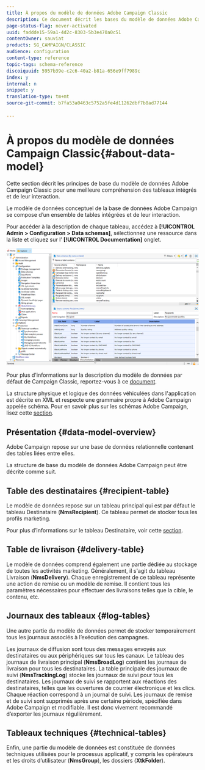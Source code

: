 ```yaml
---
title: À propos du modèle de données Adobe Campaign Classic
description: Ce document décrit les bases du modèle de données Adobe Campaign Classic.
page-status-flag: never-activated
uuid: faddde15-59a1-4d2c-8303-5b3e470a0c51
contentOwner: sauviat
products: SG_CAMPAIGN/CLASSIC
audience: configuration
content-type: reference
topic-tags: schema-reference
discoiquuid: 5957b39e-c2c6-40a2-b81a-656e9ff7989c
index: y
internal: n
snippet: y
translation-type: tm+mt
source-git-commit: b7fa53a0463c5752a5fe4d11262dbf7b8ad77144

---
```



# À propos du modèle de données Campaign Classic{#about-data-model}

Cette section décrit les principes de base du modèle de données Adobe Campaign Classic pour une meilleure compréhension des tableaux intégrés et de leur interaction.

Le modèle de données conceptuel de la base de données Adobe Campaign se compose d’un ensemble de tables intégrées et de leur interaction.

Pour accéder à la description de chaque tableau, accédez à **[!UICONTROL Admin > Configuration > Data schemas]**, sélectionnez une ressource dans la liste et cliquez sur l’ **[!UICONTROL Documentation]** onglet.

![](assets/data-model_documentation-tab.png)

Pour plus d&#39;informations sur la description du modèle de données par défaut de Campaign Classic, reportez-vous à ce [document](https://final-docs.campaign.adobe.com/doc/AC/en/technicalResources/_Datamodel_Description_of_the_main_tables.html).

La structure physique et logique des données véhiculées dans l&#39;application est décrite en XML et respecte une grammaire propre à Adobe Campaign appelée schéma. Pour en savoir plus sur les schémas Adobe Campaign, lisez cette [section](../../configuration/using/about-schema-reference.md).

## Présentation {#data-model-overview}

Adobe Campaign repose sur une base de données relationnelle contenant des tables liées entre elles.

La structure de base du modèle de données Adobe Campaign peut être décrite comme suit.

## Table des destinataires {#recipient-table}

Le modèle de données repose sur un tableau principal qui est par défaut le tableau Destinataire (**NmsRecipient**). Ce tableau permet de stocker tous les profils marketing.

Pour plus d’informations sur le tableau Destinataire, voir cette [section](../../configuration/using/default-recipient-table.md).

## Table de livraison {#delivery-table}

Le modèle de données comprend également une partie dédiée au stockage de toutes les activités marketing. Généralement, il s&#39;agit du tableau Livraison (**NmsDelivery**). Chaque enregistrement de ce tableau représente une action de remise ou un modèle de remise. Il contient tous les paramètres nécessaires pour effectuer des livraisons telles que la cible, le contenu, etc.

## Journaux des tableaux {#log-tables}

Une autre partie du modèle de données permet de stocker temporairement tous les journaux associés à l’exécution des campagnes.

Les journaux de diffusion sont tous des messages envoyés aux destinataires ou aux périphériques sur tous les canaux. Le tableau des journaux de livraison principal (**NmsBroadLog**) contient les journaux de livraison pour tous les destinataires.
La table principale des journaux de suivi (**NmsTrackingLog**) stocke les journaux de suivi pour tous les destinataires. Les journaux de suivi se rapportent aux réactions des destinataires, telles que les ouvertures de courrier électronique et les clics. Chaque réaction correspond à un journal de suivi.
Les journaux de remise et de suivi sont supprimés après une certaine période, spécifiée dans Adobe Campaign et modifiable. Il est donc vivement recommandé d’exporter les journaux régulièrement.

## Tableaux techniques {#technical-tables}

Enfin, une partie du modèle de données est constituée de données techniques utilisées pour le processus applicatif, y compris les opérateurs et les droits d’utilisateur (**NmsGroup**), les dossiers (**XtkFolder**).